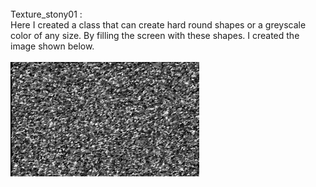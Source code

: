 
<br>
Texture_stony01 :<br>
Here I created a class that can create hard round shapes or a greyscale color of any size. By filling the screen
with these shapes. I created the image shown below.<br>
<br>
<img src="Media/A3C0409B-E58F-48D1-B07C-EA1D0502ADF7.jpeg" width="60%"><br>
